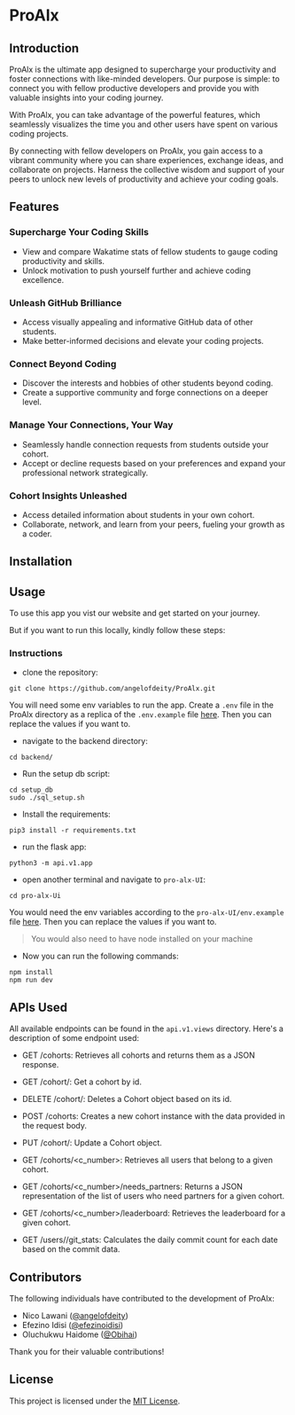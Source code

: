 # ProAlx

## Introduction

ProAlx is the ultimate app designed to supercharge your productivity and foster connections with like-minded developers. Our purpose is simple: to connect you with fellow productive developers and provide you with valuable insights into your coding journey.

With ProAlx, you can take advantage of the powerful features, which seamlessly visualizes the time you and other users have spent on various coding projects.

By connecting with fellow developers on ProAlx, you gain access to a vibrant community where you can share experiences, exchange ideas, and collaborate on projects. Harness the collective wisdom and support of your peers to unlock new levels of productivity and achieve your coding goals.

## Features

### Supercharge Your Coding Skills
- View and compare Wakatime stats of fellow students to gauge coding productivity and skills.
- Unlock motivation to push yourself further and achieve coding excellence.

### Unleash GitHub Brilliance
- Access visually appealing and informative GitHub data of other students.
- Make better-informed decisions and elevate your coding projects.

### Connect Beyond Coding
- Discover the interests and hobbies of other students beyond coding.
- Create a supportive community and forge connections on a deeper level.

### Manage Your Connections, Your Way
- Seamlessly handle connection requests from students outside your cohort.
- Accept or decline requests based on your preferences and expand your professional network strategically.

### Cohort Insights Unleashed
- Access detailed information about students in your own cohort.
- Collaborate, network, and learn from your peers, fueling your growth as a coder.

## Installation

## Usage

To use this app you vist our website and get started on your journey.

But if you want to run this locally, kindly follow these steps:

### Instructions

- clone the repository:
```
git clone https://github.com/angelofdeity/ProAlx.git
```
You will need some env variables to run the app. Create a `.env` file in the ProAlx directory as a replica of the `.env.example` file [here](env_example). Then you can replace the values if you want to.

- navigate to the backend directory:
```
cd backend/
```

- Run the setup db script:
```
cd setup_db
sudo ./sql_setup.sh
```
- Install the requirements:
```
pip3 install -r requirements.txt
```
- run the flask app:
```
python3 -m api.v1.app
```

- open another terminal and navigate to `pro-alx-UI`:
```
cd pro-alx-Ui
```
You would need the env variables according to the `pro-alx-UI/env.example` file [here](pro-alx-UI/env_example). Then you can replace the values if you want to.
> You would also need to have node installed on your machine
- Now you can run the following commands:
```
npm install
npm run dev
```



## APIs Used

All available endpoints can be found in the `api.v1.views` directory.
Here's a description of some endpoint used:

- GET /cohorts: Retrieves all cohorts and returns them as a JSON response.

- GET /cohort/<id>: Get a cohort by id.

- DELETE /cohort/<id>: Deletes a Cohort object based on its id.

- POST /cohorts: Creates a new cohort instance with the data provided in the request body.

- PUT /cohort/<id>: Update a Cohort object.

- GET /cohorts/<c_number>: Retrieves all users that belong to a given cohort.

- GET /cohorts/<c_number>/needs_partners: Returns a JSON representation of the list of users who need partners for a given cohort.

- GET /cohorts/<c_number>/leaderboard: Retrieves the leaderboard for a given cohort.

- GET /users/<id>/git_stats: Calculates the daily commit count for each date based on the commit data.


## Contributors

The following individuals have contributed to the development of ProAlx:

- Nico Lawani ([@angelofdeity](https://github.com/angelofdeity))
- Efezino Idisi ([@efezinoidisi](https://github.com/efezinoidisi))
- Oluchukwu Haidome ([@Obihai](https://github.com/Obihai))

Thank you for their valuable contributions!

## License

This project is licensed under the [MIT License](LICENSE).
